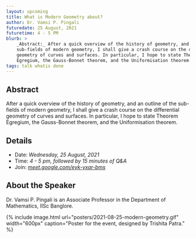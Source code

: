 ```yaml
---
layout: upcoming
title: What is Modern Geometry about?
author: Dr. Vamsi P. Pingali
futuredate: 25 August, 2021
futuretime: 4 - 5 PM
blurb: >
    _Abstract:_ After a quick overview of the history of geometry, and an outline of the
    sub-fields of modern geometry, I shall give a crash course on the differential
    geometry of curves and surfaces. In particular, I hope to state Theorem
    Egregium, the Gauss-Bonnet theorem, and the Uniformisation theorem.
tags: talk whatis done
---
```



## Abstract

After a quick overview of the history of geometry, and an outline of the
sub-fields of modern geometry, I shall give a crash course on the differential
geometry of curves and surfaces. In particular, I hope to state Theorem
Egregium, the Gauss-Bonnet theorem, and the Uniformisation theorem.

## Details

- Date: _Wednesday, 25 August, 2021_
- Time: _4 - 5 pm, followed by 15 minutes of Q&A_
- Join: _[meet.google.com/eyk-yxar-bms](https://meet.google.com/eyk-yxar-bms)_

## About the Speaker

Dr. Vamsi P. Pingali is an Associate Professor in the Department of Mathematics, IISc Banglore.

{% include image.html
    url="posters/2021-08-25-modern-geometry.gif"
    width="600px"
    caption="Poster for the event, designed by Trishita Patra."
%}
